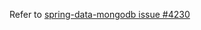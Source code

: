 Refer to [spring-data-mongodb issue #4230](https://github.com/spring-projects/spring-data-mongodb/issues/4230)